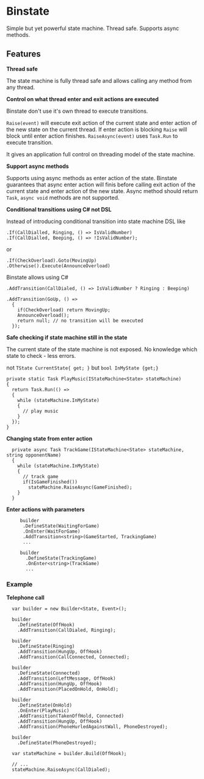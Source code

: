 # Binstate

Simple but yet powerful state machine. Thread safe. Supports async methods.

     
## Features

**Thread safe**

The state machine is fully thread safe and allows calling any method from any thread.

**Control on what thread enter and exit actions are executed**

Binstate don't use it's own thread to execute transitions.

`Raise(event)` 
will execute exit action of the current state and enter action of the new state on the current thread. 
If enter action is blocking `Raise` will block until enter action finishes.
`RaiseAsync(event)` uses `Task.Run` to execute transition.

 It gives an application full control on threading model of the state machine.   

**Support async methods**

Supports using async methods as enter action of the state. Binstate guarantees that async enter action will finis before calling exit action of the current state and enter action of the new state. Async method should return `Task`, `async void` methods are not supported. 

**Conditional transitions using C# not DSL**
    
Instead of introducing conditional transition into state machine DSL like

    .If(CallDialled, Ringing, () => IsValidNumber)
    .If(CallDialled, Beeping, () => !IsValidNumber);

or 

    .If(CheckOverload).Goto(MovingUp)
    .Otherwise().Execute(AnnounceOverload)

Binstate allows using C#     

    .AddTransition(CallDialed, () => IsValidNumber ? Ringing : Beeping)
      
    .AddTransition(GoUp, () =>
      {
        if(CheckOverload) return MovingUp;
        AnnounceOverload();
        return null; // no transition will be executed
      });
      
**Safe checking if state machine still in the state**

The current state of the state machine is not exposed. No knowledge which state to check - less errors.

not `TState CurrentState{ get; }` but `bool InMyState {get;}`
    
    private static Task PlayMusic(IStateMachine<State> stateMachine)
    {
      return Task.Run(() =>
      {
        while (stateMachine.InMyState)
        {
          // play music
        }
      });
    }    
    
**Changing state from enter action**

      private async Task TrackGame(IStateMachine<State> stateMachine, string opponentName)
      {
        while (stateMachine.InMyState)
        {
          // track game
          if(IsGameFinished())
            stateMachine.RaiseAsync(GameFinished);
        }
      }  
      
 **Enter actions with parameters**
 
         builder
          .DefineState(WaitingForGame)
          .OnEnter(WaitForGame)
          .AddTransition<string>(GameStarted, TrackingGame)
          ...
 
         builder
           .DefineState(TrackingGame)
           .OnEnter<string>(TrackGame)
           ...


### Example

**Telephone call**

      var builder = new Builder<State, Event>();

      builder
        .DefineState(OffHook)
        .AddTransition(CallDialed, Ringing);
      
      builder
        .DefineState(Ringing)
        .AddTransition(HungUp, OffHook)
        .AddTransition(CallConnected, Connected);
      
      builder
        .DefineState(Connected)
        .AddTransition(LeftMessage, OffHook)
        .AddTransition(HungUp, OffHook)
        .AddTransition(PlacedOnHold, OnHold);
      
      builder
        .DefineState(OnHold)
        .OnEnter(PlayMusic)
        .AddTransition(TakenOffHold, Connected)
        .AddTransition(HungUp, OffHook)
        .AddTransition(PhoneHurledAgainstWall, PhoneDestroyed);

      builder
        .DefineState(PhoneDestroyed);

      var stateMachine = builder.Build(OffHook);
      
      // ... 
      stateMachine.RaiseAsync(CallDialed);
